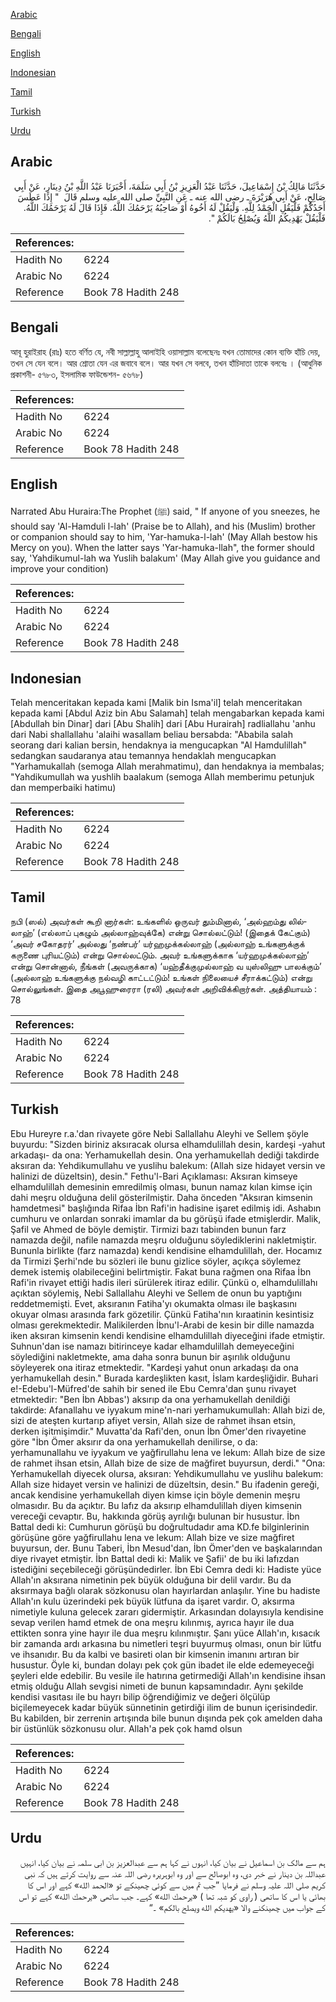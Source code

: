 [Arabic](#arabic)

[Bengali](#bengali)

[English](#english)

[Indonesian](#indonesian)

[Tamil](#tamil)

[Turkish](#turkish)

[Urdu](#urdu)

## Arabic


<div dir="rtl" lang="ar" style={{fontSize:'larger',backgroundColor:'#f8f9fa',padding:20}}>
حَدَّثَنَا مَالِكُ بْنُ إِسْمَاعِيلَ، حَدَّثَنَا عَبْدُ الْعَزِيزِ بْنُ أَبِي سَلَمَةَ، أَخْبَرَنَا عَبْدُ اللَّهِ بْنُ دِينَارٍ، عَنْ أَبِي صَالِحٍ، عَنْ أَبِي هُرَيْرَةَ ـ رضى الله عنه ـ عَنِ النَّبِيِّ صلى الله عليه وسلم قَالَ ‏ "‏ إِذَا عَطَسَ أَحَدُكُمْ فَلْيَقُلِ الْحَمْدُ لِلَّهِ‏.‏ وَلْيَقُلْ لَهُ أَخُوهُ أَوْ صَاحِبُهُ يَرْحَمُكَ اللَّهُ‏.‏ فَإِذَا قَالَ لَهُ يَرْحَمُكَ اللَّهُ‏.‏ فَلْيَقُلْ يَهْدِيكُمُ اللَّهُ وَيُصْلِحُ بَالَكُمْ ‏"‏‏.‏
</div>
<div style={{backgroundColor:'#f8f9fa',padding:20, marginBottom: 10}}><table> <thead> <tr> <th>References:</th> <th></th> </tr> </thead> <tbody><tr><td>Hadith No</td><td>6224</td></tr><tr><td>Arabic No</td><td>6224</td></tr><tr><td>Reference</td><td>Book 78 Hadith 248</td></tr></tbody></table></div>

## Bengali


<div dir="ltr" lang="bn" style={{fontSize:'larger',backgroundColor:'#f8f9fa',padding:20}}>
আবূ হুরাইরাহ (রাঃ) হতে বর্ণিত যে, নবী সাল্লাল্লাহু আলাইহি ওয়াসাল্লাম বলেছেনঃ যখন তোমাদের কোন ব্যক্তি হাঁচি দেয়, তখন সে যেন বলে। আর শ্রোতা যেন এর জবাবে বলে। আর যখন সে বলবে, তখন হাঁচিদাতা তাকে বলবেঃ । (আধুনিক প্রকাশনী- ৫৭৮৩, ইসলামিক ফাউন্ডেশন- ৫৬৭৮)
</div>
<div style={{backgroundColor:'#f8f9fa',padding:20, marginBottom: 10}}><table> <thead> <tr> <th>References:</th> <th></th> </tr> </thead> <tbody><tr><td>Hadith No</td><td>6224</td></tr><tr><td>Arabic No</td><td>6224</td></tr><tr><td>Reference</td><td>Book 78 Hadith 248</td></tr></tbody></table></div>

## English


<div dir="ltr" lang="en" style={{fontSize:'larger',backgroundColor:'#f8f9fa',padding:20}}>
Narrated Abu Huraira:The Prophet (ﷺ) said, " If anyone of you sneezes, he should say 'Al-Hamduli l-lah' (Praise be to Allah), and his (Muslim) brother or companion should say to him, 'Yar-hamuka-l-lah' (May Allah bestow his Mercy on you). When the latter says 'Yar-hamuka-llah", the former should say, 'Yahdikumul-lah wa Yuslih balakum' (May Allah give you guidance and improve your condition)
</div>
<div style={{backgroundColor:'#f8f9fa',padding:20, marginBottom: 10}}><table> <thead> <tr> <th>References:</th> <th></th> </tr> </thead> <tbody><tr><td>Hadith No</td><td>6224</td></tr><tr><td>Arabic No</td><td>6224</td></tr><tr><td>Reference</td><td>Book 78 Hadith 248</td></tr></tbody></table></div>

## Indonesian


<div dir="ltr" lang="id" style={{fontSize:'larger',backgroundColor:'#f8f9fa',padding:20}}>
Telah menceritakan kepada kami [Malik bin Isma'il] telah menceritakan kepada kami [Abdul Aziz bin Abu Salamah] telah mengabarkan kepada kami [Abdullah bin Dinar] dari [Abu Shalih] dari [Abu Hurairah] radliallahu 'anhu dari Nabi shallallahu 'alaihi wasallam beliau bersabda: "Ababila salah seorang dari kalian bersin, hendaknya ia mengucapkan "Al Hamdulillah" sedangkan saudaranya atau temannya hendaklah mengucapkan "Yarhamukallah (semoga Allah merahmatimu), dan hendaknya ia membalas; "Yahdikumullah wa yushlih baalakum (semoga Allah memberimu petunjuk dan memperbaiki hatimu)
</div>
<div style={{backgroundColor:'#f8f9fa',padding:20, marginBottom: 10}}><table> <thead> <tr> <th>References:</th> <th></th> </tr> </thead> <tbody><tr><td>Hadith No</td><td>6224</td></tr><tr><td>Arabic No</td><td>6224</td></tr><tr><td>Reference</td><td>Book 78 Hadith 248</td></tr></tbody></table></div>

## Tamil


<div dir="ltr" lang="ta" style={{fontSize:'larger',backgroundColor:'#f8f9fa',padding:20}}>
நபி (ஸல்) அவர்கள் கூறி னார்கள்: உங்களில் ஒருவர் தும்மினால், ‘அல்ஹம்து லில்லாஹ்’ (எல்லாப் புகழும் அல்லாஹ்வுக்கே) என்று சொல்லட்டும்! (இதைக் கேட்கும்) ‘அவர் சகோதரர்’ அல்லது ‘நண்பர்’ யர்ஹமுக்கல்லாஹ் (அல்லாஹ் உங்களுக்குக் கருணை புரியட்டும்) என்று சொல்லட்டும். அவர் உங்களுக்காக ‘யர்ஹமுக்கல்லாஹ்’ என்று சொன்னால், நீங்கள் (அவருக்காக) ‘யஹ்தீக்குமுல்லாஹ் வ யுஸ்லிஹு பாலக்கும்’ (அல்லாஹ் உங்களுக்கு நல்வழி காட்டட்டும்! உங்கள் நிலையைச் சீராக்கட்டும்) என்று சொல்லுங்கள். இதை அபூஹுரைரா (ரலி) அவர்கள் அறிவிக்கிறார்கள். அத்தியாயம் : 78
</div>
<div style={{backgroundColor:'#f8f9fa',padding:20, marginBottom: 10}}><table> <thead> <tr> <th>References:</th> <th></th> </tr> </thead> <tbody><tr><td>Hadith No</td><td>6224</td></tr><tr><td>Arabic No</td><td>6224</td></tr><tr><td>Reference</td><td>Book 78 Hadith 248</td></tr></tbody></table></div>

## Turkish


<div dir="ltr" lang="tr" style={{fontSize:'larger',backgroundColor:'#f8f9fa',padding:20}}>
Ebu Hureyre r.a.'dan rivayete göre Nebi Sallallahu Aleyhi ve Sellem şöyle buyurdu: "Sizden biriniz aksıracak olursa elhamdulillah desin, kardeşi -yahut arkadaşı- da ona: Yerhamukellah desin. Ona yerhamukellah dediği takdirde aksıran da: Yehdikumullahu ve yuslihu balekum: (Allah size hidayet versin ve halinizi de düzeltsin), desin." Fethu'l-Bari Açıklaması: Aksıran kimseye elhamdulillah demesinin emredilmiş olması, bunun namaz kılan kimse için dahi meşru olduğuna delil gösterilmiştir. Daha önceden "Aksıran kimsenin hamdetmesi" başlığında Rifaa İbn Rafi'in hadisine işaret edilmiş idi. Ashabın cumhuru ve onlardan sonraki imamlar da bu görüşü ifade etmişlerdir. Malik, Şafil ve Ahmed de böyle demiştir. Tirmizi bazı tabiınden bunun farz namazda değil, nafile namazda meşru olduğunu söylediklerini nakletmiştir. Bununla birlikte (farz namazda) kendi kendisine elhamdulillah, der. Hocamız da Tirmizi Şerhi'nde bu sözleri ile bunu gizlice söyler, açıkça söylemez demek istemiş olabileceğini belirtmiştir. Fakat buna rağmen ona Rifaa İbn Rafi'in rivayet ettiği hadis ileri sürülerek itiraz edilir. Çünkü o, elhamdulillahı açıktan söylemiş, Nebi Sallallahu Aleyhi ve Sellem de onun bu yaptığını reddetmemişti. Evet, aksıranın Fatiha'yı okumakta olması ile başkasını okuyar olması arasında fark gözetilir. Çünkü Fatiha'nın kıraatinin kesintisiz olması gerekmektedir. Malikilerden İbnu'l-Arabi de kesin bir dille namazda iken aksıran kimsenin kendi kendisine elhamdulillah diyeceğini ifade etmiştir. Suhnun'dan ise namazı bitirinceye kadar elhamdulillah demeyeceğini söylediğini nakletmekte, ama daha sonra bunun bir aşırılık olduğunu söyleyerek ona itiraz etmektedir. "Kardeşi yahut onun arkadaşı da ona yerhamukellah desin." Burada kardeşlikten kasıt, İslam kardeşliğidir. Buhari e!-Edebu'l-Müfred'de sahih bir sened ile Ebu Cemra'dan şunu rivayet etmektedir: "Ben İbn Abbas') aksırıp da ona yerhamukellah denildiği takdirde: Afanallahu ve iyyakum mine'n-nari yerhamukumullah: Allah bizi de, sizi de ateşten kurtarıp afiyet versin, Allah size de rahmet ihsan etsin, derken işitmişimdir." Muvatta'da Rafi'den, onun İbn Ömer'den rivayetine göre "İbn Ömer aksırır da ona yerhamukellah denilirse, o da: yerhamunallahu ve iyyakum ve yağfirullahu lena ve lekum: Allah bize de size de rahmet ihsan etsin, Allah bize de size de mağfiret buyursun, derdi." "Ona: Yerhamukellah diyecek olursa, aksıran: Yehdikumullahu ve yuslihu balekum: Allah size hidayet versin ve halinizi de düzeltsin, desin." Bu ifadenin gereği, ancak kendisine yerhamukellah diyen kimse için böyle demenin meşru olmasıdır. Bu da açıktır. Bu lafız da aksırıp elhamdulillah diyen kimsenin vereceği cevaptır. Bu, hakkında görüş ayrılığı bulunan bir husustur. İbn Battal dedi ki: Cumhurun görüşü bu doğrultudadır ama KD.fe bilginlerinin görüşüne göre yağfirullahu lena ve lekum: Allah bize ve size mağfiret buyursun, der. Bunu Taberi, İbn Mesud'dan, İbn Ömer'den ve başkalarından diye rivayet etmiştir. İbn Battal dedi ki: Malik ve Şafii' de bu iki lafızdan istediğini seçebileceği görüşündedirler. İbn Ebi Cemra dedi ki: Hadiste yüce Allah'ın aksırana nimetinin pek büyük olduğuna bir delil vardır. Bu da aksırmaya bağlı olarak sözkonusu olan hayırlardan anlaşılır. Yine bu hadiste Allah'ın kulu üzerindeki pek büyük lütfuna da işaret vardır. O, aksırma nimetiyle kuluna gelecek zararı gidermiştir. Arkasından dolayısıyla kendisine sevap verilen hamd etmek de ona meşru kılınmış, ayrıca hayır ile dua ettikten sonra yine hayır ile dua meşru kılınmıştır. Şanı yüce Allah'ın, kısacık bir zamanda ardı arkasına bu nimetleri teşri buyurmuş olması, onun bir lütfu ve ihsanıdır. Bu da kalbi ve basireti olan bir kimsenin imanını artıran bir husustur. Öyle ki, bundan dolayı pek çok gün ibadet ile elde edemeyeceği şeyleri elde edebilir. Bu vesile ile hatırına getirmediği Allah'ın kendisine ihsan etmiş olduğu Allah sevgisi nimeti de bunun kapsamındadır. Aynı şekilde kendisi vasıtası ile bu hayrı bilip öğrendiğimiz ve değeri ölçülüp biçilemeyecek kadar büyük sünnetinin getirdiği ilim de bunun içerisindedir. Bu kabilden, bir zerrenin artışında bile bunun dışında pek çok amelden daha bir üstünlük sözkonusu olur. Allah'a pek çok hamd olsun
</div>
<div style={{backgroundColor:'#f8f9fa',padding:20, marginBottom: 10}}><table> <thead> <tr> <th>References:</th> <th></th> </tr> </thead> <tbody><tr><td>Hadith No</td><td>6224</td></tr><tr><td>Arabic No</td><td>6224</td></tr><tr><td>Reference</td><td>Book 78 Hadith 248</td></tr></tbody></table></div>

## Urdu


<div dir="rtl" lang="ur" style={{fontSize:'larger',backgroundColor:'#f8f9fa',padding:20}}>
ہم سے مالک بن اسماعیل نے بیان کیا، انہوں نے کہا ہم سے عبدالعزیز بن ابی سلمہ نے بیان کیا، انہیں عبداللہ بن دینار نے خبر دی، وہ ابوصالح سے اور وہ ابوہریرہ رضی اللہ عنہ سے روایت کرتے ہیں کہ نبی کریم صلی اللہ علیہ وسلم نے فرمایا ”جب تم میں سے کوئی چھینکے تو «الحمد الله» کہے اور اس کا بھائی یا اس کا ساتھی ( راوی کو شبہ تھا ) «يرحمك الله» کہے۔ جب ساتھی «يرحمك الله» کہے تو اس کے جواب میں چھینکنے والا «يهديكم الله ويصلح بالكم» ۔“
</div>
<div style={{backgroundColor:'#f8f9fa',padding:20, marginBottom: 10}}><table> <thead> <tr> <th>References:</th> <th></th> </tr> </thead> <tbody><tr><td>Hadith No</td><td>6224</td></tr><tr><td>Arabic No</td><td>6224</td></tr><tr><td>Reference</td><td>Book 78 Hadith 248</td></tr></tbody></table></div>
